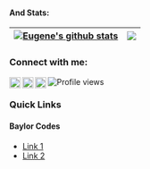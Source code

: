 <!-- ![582541C3-78A8-4E2E-B4C4-ECB2C363724B](https://user-images.githubusercontent.com/19711677/88672804-80f9de00-d0ad-11ea-94d1-6ee8bb0aff0f.png) -->
<!--
**Williano/Williano** is a ✨ _special_ ✨ repository because its `README.md` (this file) appears on your GitHub profile.
Here are some ideas to get you started:

- 🔭 I’m currently working on ...
- 🌱 I’m currently learning ...
- 👯 I’m looking to collaborate on ...
- 🤔 I’m looking for help with ...
- 💬 Ask me about ...
- 📫 How to reach me: ...
- 😄 Pronouns: ...
- ⚡ Fun fact: ...
-->

#### And Stats:

| <a href="#"> <img align="center" src="https://github-readme-stats.vercel.app/api?username=frimpz&show_icons=true&theme=radical" alt="Eugene's github stats" /></a> | <a href="#"><img align="center" src="https://github-readme-stats.vercel.app/api/top-langs/?username=frimpz&layout=compact&hide_border=true&theme=radical" /></a> |
| ------------- | ------------- |



<!--### Bio

<p> Frimpong Boadu </p>


<p>-->
  
### Connect with me:

[<img align="left" alt="frimpz | LinkedIn" width="20px" src="https://cdn.jsdelivr.net/npm/simple-icons@v3/icons/linkedin.svg" />][linkedin]
[<img align="left" alt="frimpz | Twitter" width="20px" src="https://cdn.jsdelivr.net/npm/simple-icons@v3/icons/twitter.svg" />][twitter]
[<img align="left" alt="frimpz | Instagram" width="20x" src="https://cdn.jsdelivr.net/npm/simple-icons@v3/icons/instagram.svg" />][instagram]
![Profile views](https://gpvc.arturio.dev/frimpz)

[twitter]: https://twitter.com/frimpongboadu1
[instagram]: https://www.instagram.com/frimpongboadu/
[linkedin]: https://www.linkedin.com/in/frimpong-boadu/
  
</p>
  
<p>

### Quick Links
#### Baylor Codes
   <ul>
    <li><a href="#">Link 1</a></li>
    <li><a href="#">Link 2</a></li>
   </ul>
</p>
